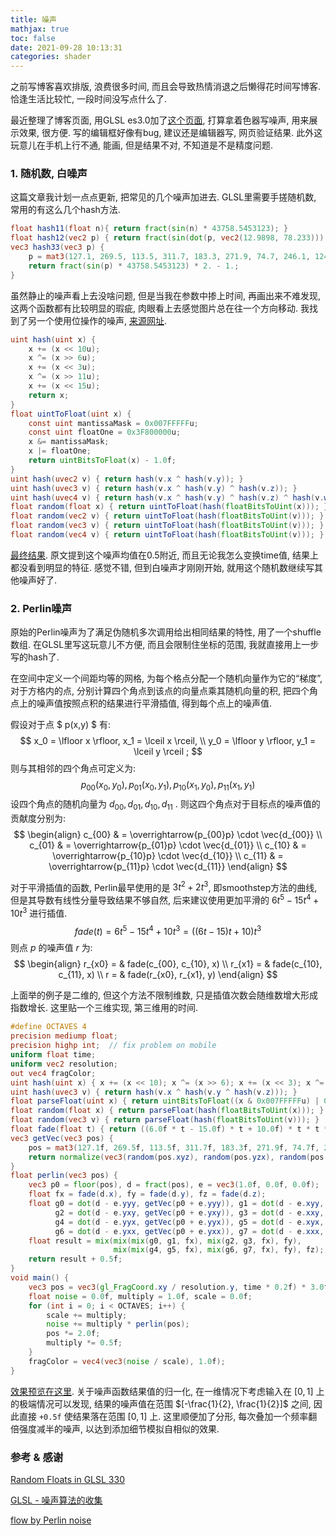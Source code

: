 ```yaml
---
title: 噪声
mathjax: true
toc: false
date: 2021-09-28 10:13:31
categories: shader
---
```

之前写博客喜欢排版, 浪费很多时间, 而且会导致热情消退之后懒得花时间写博客. 恰逢生活比较忙, 一段时间没写点什么了.

最近整理了博客页面, 用GLSL es3.0加了[这个页面](https://chenhuanjie.github.io/frag), 打算拿着色器写噪声, 用来展示效果, 很方便. 写的编辑框好像有bug, 建议还是编辑器写, 网页验证结果. 此外这玩意儿在手机上行不通, 能画, 但是结果不对, 不知道是不是精度问题.

### 1. 随机数, 白噪声

这篇文章我计划一点点更新, 把常见的几个噪声加进去. GLSL里需要手搓随机数, 常用的有这么几个hash方法.

```glsl
float hash11(float n){ return fract(sin(n) * 43758.5453123); }
float hash12(vec2 p) { return fract(sin(dot(p, vec2(12.9898, 78.233))) * 43758.5453); }
vec3 hash33(vec3 p) {
    p = mat3(127.1, 269.5, 113.5, 311.7, 183.3, 271.9, 74.7, 246.1, 124.6) * p;
    return fract(sin(p) * 43758.5453123) * 2. - 1.;
}
```

虽然静止的噪声看上去没啥问题, 但是当我在参数中掺上时间, 再画出来不难发现, 这两个函数都有比较明显的瑕疵, 肉眼看上去感觉图片总在往一个方向移动. 我找到了另一个使用位操作的噪声, [来源网址](http://amindforeverprogramming.blogspot.com/2013/07/random-floats-in-glsl-330.html).

```glsl
uint hash(uint x) {
    x += (x << 10u);
    x ^= (x >> 6u);
    x += (x << 3u);
    x ^= (x >> 11u);
    x += (x << 15u);
    return x;
}
float uintToFloat(uint x) {
    const uint mantissaMask = 0x007FFFFFu;
    const uint floatOne = 0x3F800000u;
    x &= mantissaMask;
    x |= floatOne;
    return uintBitsToFloat(x) - 1.0f;
}
uint hash(uvec2 v) { return hash(v.x ^ hash(v.y)); }
uint hash(uvec3 v) { return hash(v.x ^ hash(v.y) ^ hash(v.z)); }
uint hash(uvec4 v) { return hash(v.x ^ hash(v.y) ^ hash(v.z) ^ hash(v.w)); }
float random(float x) { return uintToFloat(hash(floatBitsToUint(x))); }
float random(vec2 v) { return uintToFloat(hash(floatBitsToUint(v))); }
float random(vec3 v) { return uintToFloat(hash(floatBitsToUint(v))); }
float random(vec4 v) { return uintToFloat(hash(floatBitsToUint(v))); }
```

[最终结果](https://chenhuanjie.github.io/frag#precision%20mediump%20float;%0Aprecision%20highp%20float;%20%20//%20fix%20problem%20on%20mobile%0Auniform%20float%20time;%0Auniform%20vec2%20resolution;%0Aout%20vec4%20fragColor;%0Auint%20hash(uint%20x)%20%7B%0A%20%20%20%20x%20+=%20(x%20%3C%3C%2010u);%0A%20%20%20%20x%20%5E=%20(x%20%3E%3E%206u);%0A%20%20%20%20x%20+=%20(x%20%3C%3C%203u);%0A%20%20%20%20x%20%5E=%20(x%20%3E%3E%2011u);%0A%20%20%20%20x%20+=%20(x%20%3C%3C%2015u);%0A%20%20%20%20return%20x;%0A%7D%0Afloat%20uintToFloat(uint%20x)%20%7B%0A%20%20%20%20const%20uint%20mantissaMask%20=%200x007FFFFFu;%0A%20%20%20%20const%20uint%20floatOne%20=%200x3F800000u;%0A%20%20%20%20x%20&=%20mantissaMask;%0A%20%20%20%20x%20%7C=%20floatOne;%0A%20%20%20%20return%20uintBitsToFloat(x)%20-%201.0f;%0A%7D%0Auint%20hash(uvec3%20v)%20%7B%20return%20hash(v.x%20%5E%20hash(v.y)%20%5E%20hash(v.z));%20%7D%0Afloat%20random(vec3%20v)%20%7B%20return%20uintToFloat(hash(floatBitsToUint(v)));%20%7D%0Avoid%20main()%20%7B%0A%20%20%20%20vec2%20position%20=%20gl_FragCoord.xy%20/%20resolution;%0A%20%20%20%20fragColor%20=%20vec4(vec3(random(vec3(position.x,%20position.y,%20time))),%201.0f);%0A%7D). 原文提到这个噪声均值在0.5附近, 而且无论我怎么变换time值, 结果上都没看到明显的特征. 感觉不错, 但到白噪声才刚刚开始, 就用这个随机数继续写其他噪声好了.

### 2. Perlin噪声

原始的Perlin噪声为了满足伪随机多次调用给出相同结果的特性, 用了一个shuffle数组. 在GLSL里写这玩意儿不方便, 而且会限制住坐标的范围, 我就直接用上一步写的hash了.

在空间中定义一个间距均等的网格, 为每个格点分配一个随机向量作为它的“梯度”, 对于方格内的点, 分别计算四个角点到该点的向量点乘其随机向量的积, 把四个角点上的噪声值按照点积的结果进行平滑插值, 得到每个点上的噪声值.

假设对于点 $ p(x,y) $ 有:
$$ x_0 = \lfloor x \rfloor, x_1 = \lceil x \rceil, \\ y_0 = \lfloor y \rfloor, y_1 = \lceil y \rceil ; $$
则与其相邻的四个角点可定义为:
$$ p_{00}(x_0, y_0), p_{01}(x_0, y_1), p_{10}(x_1, y_0), p_{11}(x_1, y_1) $$
设四个角点的随机向量为 $d_{00}, d_{01}, d_{10}, d_{11}$ . 则这四个角点对于目标点的噪声值的贡献度分别为:
$$ \begin{align}
c_{00} & = \overrightarrow{p_{00}p} \cdot \vec{d_{00}} \\
c_{01} & = \overrightarrow{p_{01}p} \cdot \vec{d_{01}} \\
c_{10} & = \overrightarrow{p_{10}p} \cdot \vec{d_{10}} \\
c_{11} & = \overrightarrow{p_{11}p} \cdot \vec{d_{11}}
\end{align} $$

对于平滑插值的函数, Perlin最早使用的是 $3t^2 + 2t^3$, 即smoothstep方法的曲线, 但是其导数有线性分量导致结果不够自然, 后来建议使用更加平滑的 $6t^5 - 15t^4 + 10t^3$ 进行插值.
$$ fade(t) = 6t^5 - 15t^4 + 10t^3 = ((6t - 15) t + 10) t^3 $$
则点 $p$ 的噪声值 $r$ 为:
$$ \begin{align}
r_{x0} = & fade(c_{00}, c_{10}, x) \\
r_{x1} = & fade(c_{10}, c_{11}, x) \\
r = & fade(r_{x0}, r_{x1}, y)
\end{align} $$

上面举的例子是二维的, 但这个方法不限制维数, 只是插值次数会随维数增大形成指数增长. 这里贴一个三维实现, 第三维用的时间.

```glsl
#define OCTAVES 4
precision mediump float;
precision highp int;  // fix problem on mobile
uniform float time;
uniform vec2 resolution;
out vec4 fragColor;
uint hash(uint x) { x += (x << 10); x ^= (x >> 6); x += (x << 3); x ^= (x >> 11); x += (x << 15); return x; }
uint hash(uvec3 v) { return hash(v.x ^ hash(v.y ^ hash(v.z))); }
float parseFloat(uint x) { return uintBitsToFloat((x & 0x007FFFFFu) | 0x3F800000u) - 1.0f; }
float random(float x) { return parseFloat(hash(floatBitsToUint(x))); }
float random(vec3 v) { return parseFloat(hash(floatBitsToUint(v))); }
float fade(float t) { return ((6.0f * t - 15.0f) * t + 10.0f) * t * t * t; }
vec3 getVec(vec3 pos) {
    pos = mat3(127.1f, 269.5f, 113.5f, 311.7f, 183.3f, 271.9f, 74.7f, 246.1f, 124.6f) * pos;
    return normalize(vec3(random(pos.xyz), random(pos.yzx), random(pos.zxy)) * 2.0f - 1.0f);
}
float perlin(vec3 pos) {
    vec3 p0 = floor(pos), d = fract(pos), e = vec3(1.0f, 0.0f, 0.0f);
    float fx = fade(d.x), fy = fade(d.y), fz = fade(d.z);
    float g0 = dot(d - e.yyy, getVec(p0 + e.yyy)), g1 = dot(d - e.xyy, getVec(p0 + e.xyy)),
          g2 = dot(d - e.yxy, getVec(p0 + e.yxy)), g3 = dot(d - e.xxy, getVec(p0 + e.xxy)),
          g4 = dot(d - e.yyx, getVec(p0 + e.yyx)), g5 = dot(d - e.xyx, getVec(p0 + e.xyx)),
          g6 = dot(d - e.yxx, getVec(p0 + e.yxx)), g7 = dot(d - e.xxx, getVec(p0 + e.xxx));
    float result = mix(mix(mix(g0, g1, fx), mix(g2, g3, fx), fy),
                       mix(mix(g4, g5, fx), mix(g6, g7, fx), fy), fz);
    return result + 0.5f;
}
void main() {
    vec3 pos = vec3(gl_FragCoord.xy / resolution.y, time * 0.2f) * 3.0f;
    float noise = 0.0f, multiply = 1.0f, scale = 0.0f;
    for (int i = 0; i < OCTAVES; i++) {
        scale += multiply;
        noise += multiply * perlin(pos);
        pos *= 2.0f;
        multiply *= 0.5f;
    }
    fragColor = vec4(vec3(noise / scale), 1.0f);
}
```

[效果预览在这里](https://chenhuanjie.github.io/frag##define%20OCTAVES%204%0Aprecision%20mediump%20float;%0Aprecision%20highp%20int;%20%20//%20fix%20problem%20on%20mobile%0Auniform%20float%20time;%0Auniform%20vec2%20resolution;%0Aout%20vec4%20fragColor;%0Auint%20hash(uint%20x)%20%7B%20x%20+=%20(x%20%3C%3C%2010);%20x%20%5E=%20(x%20%3E%3E%206);%20x%20+=%20(x%20%3C%3C%203);%20x%20%5E=%20(x%20%3E%3E%2011);%20x%20+=%20(x%20%3C%3C%2015);%20return%20x;%20%7D%0Auint%20hash(uvec3%20v)%20%7B%20return%20hash(v.x%20%5E%20hash(v.y%20%5E%20hash(v.z)));%20%7D%0Afloat%20parseFloat(uint%20x)%20%7B%20return%20uintBitsToFloat((x%20&%200x007FFFFFu)%20%7C%200x3F800000u)%20-%201.0f;%20%7D%0Afloat%20random(float%20x)%20%7B%20return%20parseFloat(hash(floatBitsToUint(x)));%20%7D%0Afloat%20random(vec3%20v)%20%7B%20return%20parseFloat(hash(floatBitsToUint(v)));%20%7D%0Afloat%20fade(float%20t)%20%7B%20return%20((6.0f%20*%20t%20-%2015.0f)%20*%20t%20+%2010.0f)%20*%20t%20*%20t%20*%20t;%20%7D%0Avec3%20getVec(vec3%20pos)%20%7B%0A%20%20%20%20pos%20=%20mat3(127.1f,%20269.5f,%20113.5f,%20311.7f,%20183.3f,%20271.9f,%2074.7f,%20246.1f,%20124.6f)%20*%20pos;%0A%20%20%20%20return%20normalize(vec3(random(pos.xyz),%20random(pos.yzx),%20random(pos.zxy))%20*%202.0f%20-%201.0f);%0A%7D%0Afloat%20perlin(vec3%20pos)%20%7B%0A%20%20%20%20vec3%20p0%20=%20floor(pos),%20d%20=%20fract(pos),%20e%20=%20vec3(1.0f,%200.0f,%200.0f);%0A%20%20%20%20float%20fx%20=%20fade(d.x),%20fy%20=%20fade(d.y),%20fz%20=%20fade(d.z);%0A%20%20%20%20float%20g0%20=%20dot(d%20-%20e.yyy,%20getVec(p0%20+%20e.yyy)),%20g1%20=%20dot(d%20-%20e.xyy,%20getVec(p0%20+%20e.xyy)),%0A%20%20%20%20%20%20%20%20%20%20g2%20=%20dot(d%20-%20e.yxy,%20getVec(p0%20+%20e.yxy)),%20g3%20=%20dot(d%20-%20e.xxy,%20getVec(p0%20+%20e.xxy)),%0A%20%20%20%20%20%20%20%20%20%20g4%20=%20dot(d%20-%20e.yyx,%20getVec(p0%20+%20e.yyx)),%20g5%20=%20dot(d%20-%20e.xyx,%20getVec(p0%20+%20e.xyx)),%0A%20%20%20%20%20%20%20%20%20%20g6%20=%20dot(d%20-%20e.yxx,%20getVec(p0%20+%20e.yxx)),%20g7%20=%20dot(d%20-%20e.xxx,%20getVec(p0%20+%20e.xxx));%0A%20%20%20%20float%20result%20=%20mix(mix(mix(g0,%20g1,%20fx),%20mix(g2,%20g3,%20fx),%20fy),%0A%20%20%20%20%20%20%20%20%20%20%20%20%20%20%20%20%20%20%20%20%20%20%20mix(mix(g4,%20g5,%20fx),%20mix(g6,%20g7,%20fx),%20fy),%20fz);%0A%20%20%20%20return%20result%20+%200.5f;%0A%7D%0Avoid%20main()%20%7B%0A%20%20%20%20vec3%20pos%20=%20vec3(gl_FragCoord.xy%20/%20resolution.y,%20time%20*%200.2f)%20*%203.0f;%0A%20%20%20%20float%20noise%20=%200.0f,%20multiply%20=%201.0f,%20scale%20=%200.0f;%0A%20%20%20%20for%20(int%20i%20=%200;%20i%20%3C%20OCTAVES;%20i++)%20%7B%0A%20%20%20%20%20%20%20%20scale%20+=%20multiply;%0A%20%20%20%20%20%20%20%20noise%20+=%20multiply%20*%20perlin(pos);%0A%20%20%20%20%20%20%20%20pos%20*=%202.0f;%0A%20%20%20%20%20%20%20%20multiply%20*=%200.5f;%0A%20%20%20%20%7D%0A%20%20%20%20fragColor%20=%20vec4(vec3(noise%20/%20scale),%201.0f);%0A%7D).
关于噪声函数结果值的归一化, 在一维情况下考虑输入在 $[0, 1]$ 上的极端情况可以发现, 结果的噪声值在范围 $[-\frac{1}{2}, \frac{1}{2}]$ 之间, 因此直接 `+0.5f` 使结果落在范围 $[0, 1]$ 上. 这里顺便加了分形, 每次叠加一个频率翻倍强度减半的噪声, 以达到添加细节模拟自相似的效果.


### 参考 & 感谢

[Random Floats in GLSL 330](http://amindforeverprogramming.blogspot.com/2013/07/random-floats-in-glsl-330.html)

[GLSL - 噪声算法的收集](https://blog.csdn.net/qq_28299311/article/details/103654190)

[flow by Perlin noise](https://www.shadertoy.com/view/Xl3Gzj)
